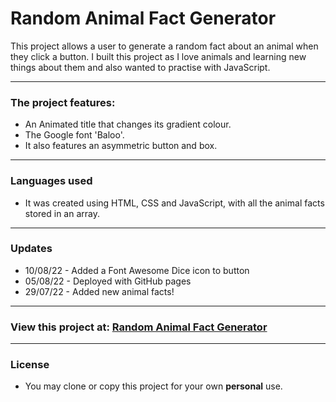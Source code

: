 # Random Animal Fact Generator
This project allows a user to generate a random fact about an animal when they click a button.
I built this project as I love animals and learning new things about them and also wanted to practise with JavaScript.

*****
### The project features:
+ An Animated title that changes its gradient colour.
+ The Google font 'Baloo'.
+ It also features an asymmetric button and box.
-----
### Languages used
+ It was created using HTML, CSS and JavaScript, with all the animal facts stored in an array.
-----
### Updates
+ 10/08/22 - Added a Font Awesome Dice icon to button
+ 05/08/22 - Deployed with GitHub pages
+ 29/07/22 - Added new animal facts!
---
### View this project at: [Random Animal Fact Generator](https://rclarkeweb.github.io/Random-Animal-Fact-Generator/)
***
### License 
+ You may clone or copy this project for your own **personal** use.

